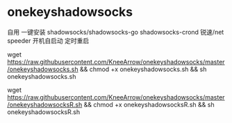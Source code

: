 # onekeyshadowsocks
 自用 一键安装 shadowsocks/shadowsocks-go shadowsocks-crond
  锐速/net speeder  开机自启动  定时重启
  
wget https://raw.githubusercontent.com/KneeArrow/onekeyshadowsocks/master/onekeyshadowsocks.sh && chmod +x onekeyshadowsocks.sh && sh onekeyshadowsocks.sh 

wget https://raw.githubusercontent.com/KneeArrow/onekeyshadowsocks/master/onekeyshadowsocksR.sh && chmod +x onekeyshadowsocksR.sh && sh onekeyshadowsocksR.sh 
